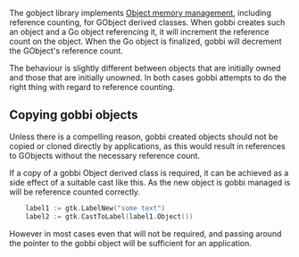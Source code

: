 The gobject library implements
[Object memory management](https://developer.gnome.org/gobject/stable/gobject-memory.html),
including reference counting,
for GObject derived classes.
When gobbi creates such an object and a Go object referencing it,
it will increment the reference count on the object.
When the Go object is finalized, gobbi will
decrement the GObject's reference count.

The behaviour is slightly different between objects that are
initially owned and those that are initially unowned.
In both cases gobbi attempts to do the right thing
with regard to reference counting.

## Copying gobbi objects
Unless there is a compelling reason,
gobbi created objects should not be copied
or cloned directly by applications,
as this would result in references to GObjects
without the necessary reference count.

If a copy of a gobbi Object derived class is required,
it can be achieved as a side effect
of a suitable cast like this.
As the new object is gobbi managed is will be reference
counted correctly. 

```go
    label1 := gtk.LabelNew("some text")
	label2 := gtk.CastToLabel(label1.Object())
```

However in most cases even that will not be required,
and passing around the pointer
to the gobbi object will be sufficient for an application.
